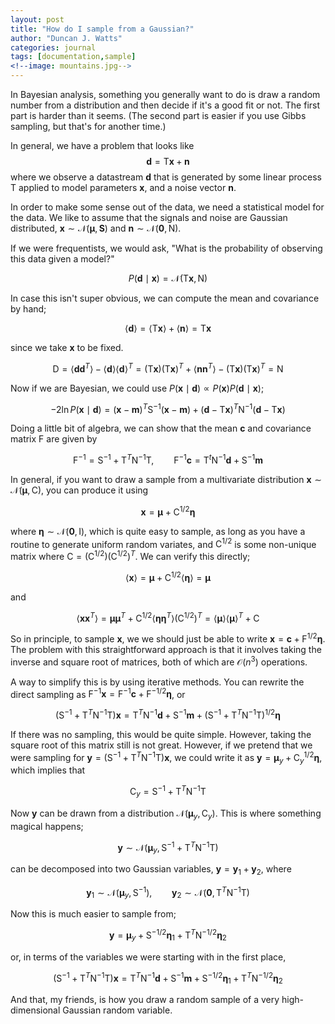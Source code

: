 ```yaml
---
layout: post
title: "How do I sample from a Gaussian?"
author: "Duncan J. Watts"
categories: journal
tags: [documentation,sample]
<!--image: mountains.jpg-->
---
```



In Bayesian analysis, something you generally want to do is draw a random number from a distribution and then decide if it's a good fit or not. The first part is harder than it seems. (The second part is easier if you use Gibbs sampling, but that's for another time.)

In general, we have a problem that looks like
$$
\boldsymbol d=\mathsf T\boldsymbol x+\boldsymbol n
$$
where we observe a datastream $\boldsymbol d$ that is generated by some linear process $\mathsf T$ applied to model parameters $\boldsymbol x$, and a noise vector $\boldsymbol n$.

In order to make some sense out of the data, we need a statistical model for the data. We like to assume that the signals and noise are Gaussian distributed, $\boldsymbol x\sim\mathcal N(\boldsymbol\mu,\mathbf S)$ and $\boldsymbol n\sim\mathcal N(\boldsymbol 0,\mathsf N)$.

If we were frequentists, we would ask, "What is the probability of observing this data given a model?"

$$
P(\boldsymbol d\mid\boldsymbol x)=\mathcal N(\mathsf T\boldsymbol x,\mathsf N)
$$

In case this isn't super obvious, we can compute the mean and covariance by hand;

$$
\langle \boldsymbol d\rangle
=\langle\mathsf T\boldsymbol x\rangle+\langle\boldsymbol n\rangle
=\mathsf T\boldsymbol x
$$

since we take $\boldsymbol x$ to be fixed.

$$
\mathsf D=\langle\boldsymbol d\boldsymbol d^T\rangle
-\langle\boldsymbol d\rangle\langle\boldsymbol d\rangle^T
= (\mathsf T\boldsymbol x)(\mathsf T\boldsymbol x)^T
+\langle\boldsymbol n\boldsymbol n^T\rangle-
(\mathsf T\boldsymbol x)(\mathsf T\boldsymbol x)^T
=\mathsf N
$$

Now if we are Bayesian, we could use $P(\boldsymbol x\mid\boldsymbol d)\propto P(\boldsymbol x)P(\boldsymbol d\mid\boldsymbol x)$;

$$
-2\ln P(\boldsymbol x\mid\boldsymbol d)=(\boldsymbol x-\boldsymbol m)^T\mathsf S^{-1}(\boldsymbol x -\boldsymbol m)
+(\boldsymbol d-\mathsf T\boldsymbol x)^T\mathsf N^{-1}(\boldsymbol d-\mathsf T\boldsymbol x)
$$

Doing a little bit of algebra, we can show that the mean $\boldsymbol c$ and covariance matrix $\mathsf F$ are given by

$$
\mathsf F^{-1}=\mathsf S^{-1}+\mathsf T^T\mathsf N^{-1}\mathsf T,\qquad
\mathsf F^{-1}\boldsymbol c=\mathsf T^t\mathsf N^{-1}\boldsymbol d
+\mathsf S^{-1}\boldsymbol m
$$

In general, if you want to draw a sample from a multivariate distribution $\boldsymbol x\sim\mathcal N(\boldsymbol \mu,\mathsf C)$, you can produce it using

$$
\boldsymbol x=\boldsymbol\mu+\mathsf C^{1/2}\boldsymbol \eta
$$

where $\boldsymbol \eta\sim\mathcal N(\boldsymbol 0,\mathsf I)$, which is quite easy to sample, as long as you have a routine to generate uniform random variates, and $\mathsf C^{1/2}$ is some non-unique matrix where $\mathsf C=(\mathsf C^{1/2})(\mathsf C^{1/2})^T$. We can verify this directly;

$$
\langle\boldsymbol x\rangle=\boldsymbol\mu+\mathsf C^{1/2}\langle\boldsymbol\eta\rangle
=\boldsymbol\mu
$$

and

$$
\langle\boldsymbol x\boldsymbol x^T\rangle
=\boldsymbol \mu\boldsymbol \mu^T
+\mathsf C^{1/2}\langle\boldsymbol\eta\boldsymbol\eta^T\rangle(\mathsf C^{1/2})^T
=\langle\boldsymbol\mu\rangle\langle \boldsymbol\mu\rangle^T
+\mathsf C
$$


So in principle, to sample $\boldsymbol x$, we we should just be able to write $\boldsymbol x=\boldsymbol c+\mathsf F^{1/2}\boldsymbol\eta$. The problem with this straightforward approach is that it involves taking the inverse and square root of matrices, both of which are $\mathcal O(n^3)$ operations.

A way to simplify this is by using iterative methods. You can rewrite the direct sampling as $\mathsf F^{-1}\boldsymbol x=\mathsf F^{-1}\boldsymbol c+\mathsf F^{-1/2}\boldsymbol\eta$, or

$$
(\mathsf S^{-1}+\mathsf T^T\mathsf N^{-1}\mathsf T)\boldsymbol x
=\mathsf T^T\mathsf N^{-1}\boldsymbol d+\mathsf S^{-1}\boldsymbol m
+(\mathsf S^{-1}+\mathsf T^T\mathsf N^{-1}\mathsf T)^{1/2}\boldsymbol\eta
$$

If there was no sampling, this would be quite simple. However, taking the square root of this matrix still is not great. However, if we pretend that we were sampling for $\boldsymbol y=(\mathsf S^{-1}+\mathsf T^T\mathsf N^{-1}\mathsf T)\boldsymbol x$, we could write it as $\boldsymbol y=\boldsymbol \mu_y+\mathsf C_y^{1/2}\boldsymbol \eta$, which implies that

$$
\mathsf C_y=\mathsf S^{-1}+\mathsf T^T\mathsf N^{-1}\mathsf T
$$

Now $\boldsymbol y$ can be drawn from a distribution $\mathcal N(\boldsymbol\mu_y,\mathsf C_y)$. This is where something magical happens;

$$
\boldsymbol y\sim\mathcal N(\boldsymbol\mu_y,\mathsf S^{-1}
+\mathsf T^T\mathsf N^{-1}\mathsf T)
$$

can be decomposed into two Gaussian variables, $\boldsymbol y=\boldsymbol y_1+\boldsymbol y_2$, where

$$
\boldsymbol y_1\sim\mathcal N(\boldsymbol\mu_y,\mathsf S^{-1}),\qquad
\boldsymbol y_2\sim\mathcal N(\boldsymbol 0,\mathsf T^T\mathsf N^{-1}\mathsf T)
$$

Now this is much easier to sample from;

$$
\boldsymbol y=\boldsymbol\mu_y+\mathsf S^{-1/2}\boldsymbol\eta_1
+\mathsf T^T\mathsf N^{-1/2}\boldsymbol\eta_2
$$

or, in terms of the variables we were starting with in the first place,

$$
(\mathsf S^{-1}+\mathsf T^T\mathsf N^{-1}\mathsf T)\boldsymbol x
=\mathsf T^T\mathsf N^{-1}\boldsymbol d+\mathsf S^{-1}\boldsymbol m
+\mathsf S^{-1/2}\boldsymbol\eta_1
+\mathsf T^T\mathsf N^{-1/2}\boldsymbol\eta_2
$$

And that, my friends, is how you draw a random sample of a very high-dimensional Gaussian random variable.
